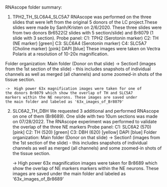 RNAscope folder summary:

1. TPH2_TH_SLC6A4_SLC5A7
RNAscope was performed on the three slides that were left from the original 5 donors of the LC project.These slides were made by Sanh/Kristen on 2/6/2020. These three slides were from two donors Br6522(2 slides with 5 section/slide) and Br8079 (1 slide with 3 section). 
Probe panel:
C1: TPH2 (Serotonin marker)
C2: TH (NE marker) [green]
C3: SLC6A4 (Serotonin marker)
C4: SLC5A7 (Choline marker) [pink]
DAPI [blue]
These images were taken on Vectra Polaris at a resolution of 10-20x magnification. 

Folder organization:
Main folder (Donor on that slide)
    -> Section1 (images from the 1st section of the slide)
       - this includes snapshots of individual channels as well as         merged (all channels) and some zoomed-in shots of the              tissue section.

    ->  High power 63x magnification images were taken for one of          the donors Br8079 which show the overlap of TH and SLC5A7          markers within the NE neurons. These images are saved under         the main folder and labeled as '63x_images_of_Br8079'


2. SLC6A2_TH_DBH
We requested 3 additional and performed RNAscope on one of them (Br8689). One slide with two 10um sections was made on 07/28/2022. The RNAscope experiment was performed to validate the overlap of the three NE markers
Probe panel:
C1: SLC6A2 (570) [pink]
C2: TH (520) [green]
C3: DBH (620) [yellow]
DAPI [blue]
Folder organization:
Main folder (Donor on that slide)
    -> Section1 (images from the 1st section of the slide)
       - this includes snapshots of individual channels as well as          merged (all channels) and some zoomed-in shots of the              tissue section.

    -> High power 63x magnification images were taken for Br8689          which show the overlap of NE markers markers within the NE         neurons. These images are saved under the main folder and          labeled as '63x_images_of_Br8689'
    
    
